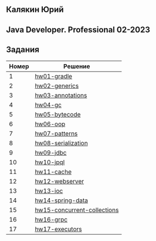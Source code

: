 ## Калякин Юрий
## Java Developer. Professional 02-2023

## Задания
| Номер | Решение                                                      |
|-------|--------------------------------------------------------------|
| 1     | [hw01-gradle](./hw01-gradle)                                 |
| 2     | [hw02-generics](./hw02-generics)                             |
| 3     | [hw03-annotations](./hw03-annotations)                       |
| 4     | [hw04-gc](./hw04-gc)                                         |
| 5     | [hw05-bytecode](./hw05-bytecode)                             |
| 6     | [hw06-oop](./hw06-oop)                                       |
| 7     | [hw07-patterns](./hw07-patterns)                             |
| 8     | [hw08-serialization](./hw08-serialization)                   |
| 9     | [hw09-jdbc](./hw09-jdbc)                                     |
| 10    | [hw10-jpql](./hw10-jpql)                                     |
| 11    | [hw11-cache](./hw11-cache)                                   |
| 12    | [hw12-webserver](./hw12-webserver)                           |
| 13    | [hw13-ioc](./hw13-ioc)                                       |
| 14    | [hw14-spring-data](./hw14-spring-data)                       |
| 15    | [hw15-concurrent-collections](./hw15-concurrent-collections) |
| 16    | [hw16-grpc](./hw16-gprc)                                     |
| 17    | [hw17-executors](./hw17-executors)                           |
